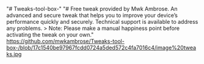 "# Tweaks-tool-box-" 
"# Free tweak provided by Mwk Ambrose. An advanced and secure tweak that helps you to improve your device’s performance quickly and securely. Technical support is available to address any problems. > Note: Please make a manual happiness point before activating the tweak on your own." 
https://github.com/mwkambrose/Tweaks-tool-box-/blob/17c1540be97967fcdd0724a5ded572c4fa7016c4/image%20tweaks.jpg
